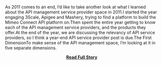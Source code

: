 <p>As 2011 comes to an end, I&rsquo;d like to take another look at what I learned about the API management service provider space in 2011.I started the year engaging 3Scale, Apigee and Mashery, trying to find a platform to build the Mimeo Connect API platform on.Then spent the entire year getting to know each of the API management service providers, and the products they offer.At the end of the year, we are discussing the relevancy of API service providers, so I think a year-end API service provider post is due.The First DimensionTo make sense of the API management space, I&rsquo;m looking at it in five separate dimensions.</p>
<center><p><a href="http://www.apievangelist.com/2011/12/23/api-management-service-provider-roundup-for-2011/" style='padding:25px; font-sze:18px; font-weight: bold;'>Read Full Story</a></p></center>
